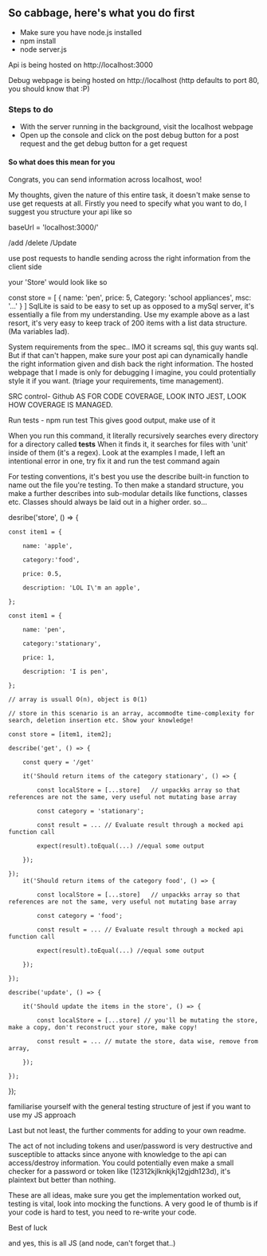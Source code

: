 ## So cabbage, here's what you do first
- Make sure you have node.js installed
- npm install
- node server.js

Api is being hosted on http://localhost:3000

Debug webpage is being hosted on http://localhost (http defaults to port 80, you should know that :P)

### Steps to do
- With the server running in the background, visit the localhost webpage
- Open up the console and click on the post debug button for a post request and the get debug button for a get request

#### So what does this mean for you
Congrats, you can send information across localhost, woo!

My thoughts, given the nature of this entire task, it doesn't make sense to use get requests at all.
Firstly you need to specify what you want to do, I suggest you structure your api like so

baseUrl = 'localhost:3000/'

/add
/delete
/Update

use post requests to handle sending across the right information from the client side

your 'Store' would look like so

const store = [
    {
        name: 'pen',
        price: 5,
        Category: 'school appliances',
        msc: '...'
    }
]
SqlLite is said to be easy to set up as opposed to a mySql server, it's essentially a file from my understanding.
Use my example above as a last resort, it's very easy to keep track of 200 items with a list data structure.
(Ma variables lad).

System requirements from the spec..
IMO it screams sql, this guy wants sql. But if that can't happen, make sure your post api can dynamically handle the right information given and
dish back the right information. The hosted webpage that I made is only for debugging I imagine, you could protentially style it if you want. (triage your
requirements, time management).

SRC control- Github
AS FOR CODE COVERAGE, LOOK INTO JEST, LOOK HOW COVERAGE IS MANAGED. 


Run tests - npm run test
This gives good output, make use of it

When you run this command, it literally recursively searches every directory for a directory called __tests__
When it finds it, it searches for files with 'unit' inside of them (it's a regex).
Look at the examples I made, I left an intentional error in one, try fix it and run the test command again

For testing conventions, it's best you use the describe built-in function to name out the file you're testing. To then make a standard structure, you make a further describes into sub-modular details like functions, classes etc. Classes should always be laid out in a higher order. so...

desribe('store', () => {

    const item1 = {

        name: 'apple',

        category:'food',

        price: 0.5,

        description: 'LOL I\'m an apple',

    };

    const item1 = {

        name: 'pen',

        category:'stationary',

        price: 1,

        description: 'I is pen',

    };

    // array is usuall O(n), object is 0(1)

    // store in this scenario is an array, accommodte time-complexity for search, deletion insertion etc. Show your knowledge!

    const store = [item1, item2];

    describe('get', () => {

        const query = '/get'

        it('Should return items of the category stationary', () => {

            const localStore = [...store]   // unpackks array so that references are not the same, very useful not mutating base array

            const category = 'stationary';

            const result = ... // Evaluate result through a mocked api function call

            expect(result).toEqual(...) //equal some output

        });

    });
        it('Should return items of the category food', () => {

            const localStore = [...store]   // unpackks array so that references are not the same, very useful not mutating base array

            const category = 'food';

            const result = ... // Evaluate result through a mocked api function call

            expect(result).toEqual(...) //equal some output

        });

    });

    describe('update', () => {

        it('Should update the items in the store', () => {

            const localStore = [...store] // you'll be mutating the store, make a copy, don't reconstruct your store, make copy!

            const result = ... // mutate the store, data wise, remove from array, 

        });

    });

});

familiarise yourself with the general testing structure of jest if you want to use my JS approach


Last but not least, the further comments for adding to your own readme.

The act of not including tokens and user/password is very destructive and susceptible to attacks since anyone with knowledge to the api can access/destroy
information. You could potentially even make a small checker for a password or token like (12312kjlknkjkj12gjdh123d), it's plaintext but better than nothing.

These are all ideas, make sure you get the implementation worked out, testing is vital, look into mocking the functions. A very good le of thumb is if your
code is hard to test, you need to re-write your code.

Best of luck

and yes, this is all JS (and node, can't forget that..)

